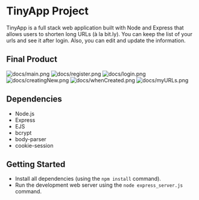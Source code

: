 # TinyApp Project

TinyApp is a full stack web application built with Node and Express that allows users to shorten long URLs (à la bit.ly).
You can keep the list of your urls and see it after login. Also, you can edit and update the information. 

## Final Product

![docs/main.png](#)
![docs/register.png](#)
![docs/login.png](#)
![docs/creatingNew.png](#)
![docs/whenCreated.png](#)
![docs/myURLs.png](#)


## Dependencies

- Node.js
- Express
- EJS
- bcrypt
- body-parser
- cookie-session

## Getting Started

- Install all dependencies (using the `npm install` command).
- Run the development web server using the `node express_server.js` command.
